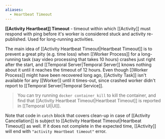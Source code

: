 ```yaml
---
aliases:
  - Heartbeat Timeout
---
```

**[[Activity Heartbeat]] Timeout** - timeout within which [[Activity]] must respond with ping before it's worker is considered stuck and activity re-published. Used for long-running activities.

The main idea of [[Activity Heartbeat Timeout|Heartbeat Timeout]] is to prevent a great pity (e.g. time loss) when [[Worker Process]] for a long-running task (say video processing that takes 10 hours) crashes just right after the start, and [[Temporal Server|Temporal Server]] knows nothing about it until it reaches the timeout of 12 hours. Even though [[Worker Process]] might have been recovered long ago, [[Activity Task]] isn't available for any [[Worker]] until it times-out, since crashed worker didn't report to [[Temporal Server|Temporal Service]].

> You can try running `docker container kill` to kill the container, and find that [[Activity Heartbeat Timeout|Heartbeat Timeout]] is reported in [[Temporal UI|UI]].

Note that code in `catch` block that covers clean-up in case of [[Activity Cancellation]] is subject to [[Activity Heartbeat Timeout|Heartbeat Timeout]] as well. If it does not complete in the expected time, [[Activity]] will end with `"activity Heartbeat timeout"` error.
